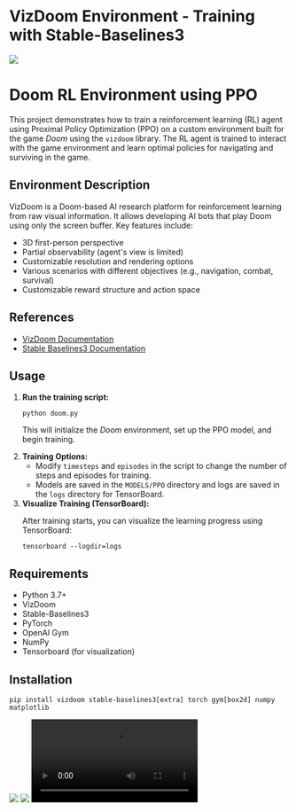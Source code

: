 <h1>VizDoom Environment - Training with Stable-Baselines3</h1>

<img src="https://media.discordapp.net/attachments/1279373242267602967/1294378020601073786/The-basic-scenario-used.png?ex=670acaf8&is=67097978&hm=74237d5288ed4539f907182ae4e38d5f888e9c11cb2bd5d43179c60b3a02c59d&=&format=webp&quality=lossless&width=753&height=565">

<h1>Doom RL Environment using PPO</h1>
    <p>
        This project demonstrates how to train a reinforcement learning (RL) agent using 
        Proximal Policy Optimization (PPO) on a custom environment built for the game <em>Doom</em> 
        using the <code>vizdoom</code> library. The RL agent is trained to interact with the game 
        environment and learn optimal policies for navigating and surviving in the game.
    </p>

<h2>Environment Description</h2>

<p>VizDoom is a Doom-based AI research platform for reinforcement learning from raw visual information. It allows developing AI bots that play Doom using only the screen buffer. Key features include:</p>
    <ul>
        <li>3D first-person perspective</li>
        <li>Partial observability (agent's view is limited)</li>
        <li>Customizable resolution and rendering options</li>
        <li>Various scenarios with different objectives (e.g., navigation, combat, survival)</li>
        <li>Customizable reward structure and action space</li>
    </ul>
<h2 id="references">References</h2>
    <ul>
        <li><a href="https://vizdoom.cs.put.edu.pl/">VizDoom Documentation</a></li>
        <li><a href="https://stable-baselines3.readthedocs.io/">Stable Baselines3 Documentation</a></li>
    </ul>
   
<h2 id="usage">Usage</h2>
    <ol>
        <li><strong>Run the training script:</strong>
            <pre><code>python doom.py</code></pre>
            <p>This will initialize the <em>Doom</em> environment, set up the PPO model, and begin training.</p>
        </li>
        <li><strong>Training Options:</strong>
            <ul>
                <li>Modify <code>timesteps</code> and <code>episodes</code> in the script to change the number of steps and episodes for training.</li>
                <li>Models are saved in the <code>MODELS/PPO</code> directory and logs are saved in the <code>logs</code> directory for TensorBoard.</li>
            </ul>
        </li>
        <li><strong>Visualize Training (TensorBoard):</strong>
            <p>After training starts, you can visualize the learning progress using TensorBoard:</p>
            <pre><code>tensorboard --logdir=logs</code></pre>
        </li>
    </ol>

   <h2>Requirements</h2>
    <ul>
        <li>Python 3.7+</li>
        <li>VizDoom</li>
        <li>Stable-Baselines3</li>
        <li>PyTorch</li>
        <li>OpenAI Gym</li>
        <li>NumPy</li>
        <li>Tensorboard (for visualization)</li>
    </ul>

   <h2>Installation</h2>
    <pre><code>pip install vizdoom stable-baselines3[extra] torch gym[box2d] numpy matplotlib</code></pre>


<img src="https://media.discordapp.net/attachments/1246168053922791537/1296999911409193010/Screenshot_from_2024-10-19_06-16-49.png?ex=6718494b&is=6716f7cb&hm=ff5fc921e266c151b4e305280c21b30a58a6944708e70d8aed469d1f3cb8f723&=&format=webp&quality=lossless&width=1002&height=565"/>

<img src="https://media.discordapp.net/attachments/1246168053922791537/1296999911044157480/Screenshot_from_2024-10-19_06-17-03.png?ex=6718494b&is=6716f7cb&hm=62be43dace463c9659d8d63817f571ea924f6a80547ab80b763a79d24f2f7d9b&=&format=webp&quality=lossless&width=1096&height=565"/>

<video src="C:\Users\Devansh Palan\Downloads\Screencast from 22-10-24 05_07_57 PM IST.webm" />

